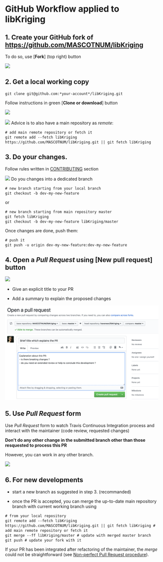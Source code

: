 
# GitHub Workflow applied to libKriging 

## 1. Create your GitHub fork of https://github.com/MASCOTNUM/libKriging
   
   To do so, use [**Fork**] (top right) button 

   ![](docs/images/GitHub-screenshot-main.png)

## 2. Get a local working copy

   ```
   git clone git@github.com:*your-account*/libKriging.git 
   ```

   Follow instructions in green [**Clone or download**] button

   ![](docs/images/GitHub-screenshot-work.png)
   
   ![](docs/images/tip.png) Advice is to also have a main repository as *remote*:
   
   ```
   # add main remote repository or fetch it
   git remote add --fetch libKriging https://github.com/MASCOTNUM/libKriging.git || git fetch libKriging
   ```
   
## 3. Do your changes.

   Follow rules written in [CONTRIBUTING](CONTRIBUTING.md) section

   ![](docs/images/tip.png) Do you changes into a dedicated branch
   
   ```
   # new branch starting from your local branch
   git checkout -b dev-my-new-feature
   ```
   or
   ```
   # new branch starting from main repository master
   git fetch libKriging
   git checkout -b dev-my-new-feature libKriging/master
   ```

   Once changes are done, push them:
   
   ```
   # push it
   git push -u origin dev-my-new-feature:dev-my-new-feature
   ```
   
## 4. Open a *Pull Request* using **[New pull request]** button

   ![](docs/images/GitHub-screenshot-work.png)

   * Give an explicit title to your PR

   * Add a summary to explain the proposed changes

   ![](docs/images/GitHub-screenshot-PR-submit.png)

## 5. Use *Pull Request* form
 
   Use *Pull Request* form to watch Travis Continuous Integration process and interact with the maintainer (code review, requested changes) 

   **Don't do any other change in the submitted branch other than those resquested to process this PR**
   
   However, you can work in any other branch.
   
   ![](docs/images/GitHub-screenshot-PR-form.png)

## 6. For new developments

* start a new branch as suggested in step 3. (recommanded)
   
* once the PR is accepted, you can merge the up-to-date main repository branch with current working branch using

```
# from your local repository
git remote add --fetch libKriging https://github.com/MASCOTNUM/libKriging.git || git fetch libKriging # add main remote repository or fetch it
git merge --ff libKriging/master # update with merged master branch
git push # update your fork with it
```

  If your PR has been integrated after refactoring of the maintainer, the *merge* could not be straightforward (see [Non-perfect Pull Request procedure](CONTRIBUTING.md#non-perfect-pull-request-procedure)). 
